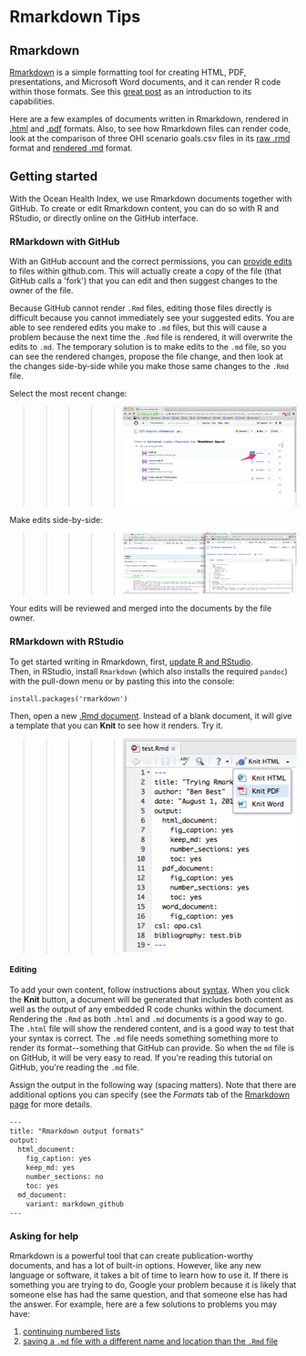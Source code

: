 # Rmarkdown Tips

## Rmarkdown
[Rmarkdown](http://rmarkdown.rstudio.com/) is a simple formatting tool for creating HTML, PDF, presentations, and Microsoft Word documents, and it can render R code within those formats. See this [great post](https://github.com/bbest/rmarkdown-example#writing-with-rmarkdown) as an introduction to its capabilities.  
  
Here are a few examples of documents written in Rmarkdown, rendered in [.html](file:///Library/Frameworks/R.framework/Versions/3.1/Resources/library/dplyr/doc/introduction.html) and [.pdf](http://cran.r-project.org/web/packages/dplyr/dplyr.pdf) formats. Also, to see how Rmarkdown files can render code, look at the comparison of three OHI scenario goals.csv files in its [raw .rmd](https://github.com/OHI-Science/ohi-global/blob/master/table_goal_inputs.rmd) format and [rendered .md](https://github.com/OHI-Science/ohi-global/blob/master/table_goal_inputs.md) format.  


## Getting started
With the Ocean Health Index, we use Rmarkdown documents together with GitHub. To create or edit Rmarkdown content, you can do so with R and RStudio, or directly online on the GitHub interface.

### RMarkdown with GitHub

With an GitHub account and the correct permissions, you can [provide edits](https://help.github.com/articles/editing-files-in-another-user-s-repository) to files within github.com. This will actually create a copy of the file (that GitHub calls a 'fork') that you can edit and then suggest changes to the owner of the file. 

Because GitHub cannot render `.Rmd` files, editing those files directly is difficult because you cannot immediately see your suggested edits. You are able to see rendered edits you make to `.md` files, but this will cause a problem because the next time the `.Rmd` file is rendered, it will overwrite the edits to `.md`. The temporary solution is to make edits to the `.md` file, so you can see the rendered changes, propose the file change, and then look at the changes side-by-side while you make those same changes to the `.Rmd` file. 

Select the most recent change:

   > > > > > ![](zfig_github_editing2_sk.png)  
  
Make edits side-by-side:
  
   > > > > > ![](zfig_github_editing.png)  
  
Your edits will be reviewed and merged into the documents by the file owner.

### RMarkdown with RStudio

To get started writing in Rmarkdown, first, [update R and RStudio](https://github.com/OHI-Science/ohimanual/blob/master/tutorials/accessing_a_repo/accessing_a_repo.md#getting-started).  
Then, in RStudio, install `Rmarkdown` (which also installs the required `pandoc`) with the pull-down menu or by pasting this into the console:

```
install.packages('rmarkdown')
```
  
Then, open a new [.Rmd document](https://github.com/bbest/rmarkdown-example#process). Instead of a blank document, it will give a template that you can **Knit** to see how it renders. Try it.  

   > > > > > ![](zfig_rstudio_knit-button.png)  

#### Editing

To add your own content, follow instructions about [syntax](http://rmarkdown.rstudio.com/authoring_basics.html). When you click the **Knit** button, a document will be generated that includes both content as well as the output of any embedded R code chunks within the document. Rendering the `.Rmd` as both `.html` and `.md` documents is a good way to go. The `.html` file will show the rendered content, and is a good way to test that your syntax is correct. The `.md` file needs something something more to render its format--something that GitHub can provide. So when the `md` file is on GitHub, it will be very easy to read. If you're reading this tutorial on GitHub, you're reading the `.md` file. 
  
Assign the output in the following way (spacing matters). Note that there are additional options you can specify (see the *Formats* tab of the [Rmarkdown page](http://rmarkdown.rstudio.com/) for more details.  
  
```
---
title: "Rmarkdown output formats"
output: 
  html_document:
    fig_caption: yes
    keep_md: yes
    number_sections: no
    toc: yes
  md_document:
    variant: markdown_github
---
```  
  
### Asking for help  
Rmarkdown is a powerful tool that can create publication-worthy documents, and has a lot of built-in options. However, like any new language or software, it takes a bit of time to learn how to use it. If there is something you are trying to do, Google your problem because it is likely that someone else has had the same question, and that someone else has had the answer. For example, here are a few solutions to problems you may have: 

1. [continuing numbered lists](http://stackoverflow.com/questions/18088955/markdown-continue-numbered-list)
2. [saving a `.md` file with a different name and location than the `.Rmd` file](http://stackoverflow.com/questions/19989325/knit-rmd-file-to-md-and-save-the-md-file-one-level-up-with-a-different-name)

